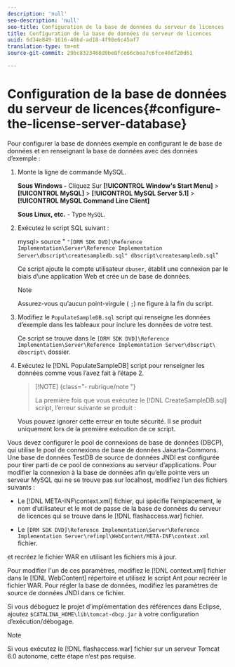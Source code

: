```yaml
---
description: 'null'
seo-description: 'null'
seo-title: Configuration de la base de données du serveur de licences
title: Configuration de la base de données du serveur de licences
uuid: 6d34e849-1616-46bd-ad18-4f98e6c45af7
translation-type: tm+mt
source-git-commit: 29bc8323460d9be0fce66cbea7c6fce46df20d61

---
```



# Configuration de la base de données du serveur de licences{#configure-the-license-server-database}

Pour configurer la base de données exemple en configurant le de base de données et en renseignant la base de données avec des données d’exemple :

1. Monte la ligne de commande MySQL.

   **Sous Windows -** Cliquez Sur **[!UICONTROL Window's Start Menu]** > **[!UICONTROL MySQL]** > **[!UICONTROL MySQL Server 5.1]** > **[!UICONTROL MySQL Command Line Client]**

   **Sous Linux, etc.** - Type `MySQL`.

1. Exécutez le script SQL suivant :

   mysql> source &quot; `"[DRM SDK DVD]\Reference Implementation\Server\Reference Implementation Server\dbscript\createsampledb.sql" dbscript\createsampledb.sql`&quot;

   Ce script ajoute le compte utilisateur `dbuser`, établit une connexion par le biais d’une application Web et crée un de base de données.

   >[!NOTE]
   >
   >Assurez-vous qu’aucun point-virgule ( `;`) ne figure à la fin du script.

1. Modifiez le `PopulateSampleDB.sql` script qui renseigne les données d’exemple dans les tableaux pour inclure les données de votre test.

   Ce script se trouve dans le `[DRM SDK DVD]\Reference Implementation\Server\Reference Implementation Server\dbscript\ dbscript\` dossier.
1. Exécutez le [!DNL PopulateSampleDB] script pour renseigner les données comme vous l’avez fait à l’étape 2.

   >[!NOTE] {class=&quot;- rubrique/note &quot;}
   >
   >La première fois que vous exécutez le [!DNL CreateSampleDB.sql] script, l’erreur suivante se produit :

   Vous pouvez ignorer cette erreur en toute sécurité. Il se produit uniquement lors de la première exécution de ce script.

Vous devez configurer le pool de connexions de base de données (DBCP), qui utilise le pool de connexions de base de données Jakarta-Commons. Une base de données TestDB de source de données JNDI est configurée pour tirer parti de ce pool de connexions au serveur d’applications. Pour modifier la connexion à la base de données afin qu’elle pointe vers un serveur MySQL qui ne se trouve pas sur localhost, modifiez l’un des fichiers suivants :

* Le [!DNL META-INF\context.xml] fichier, qui spécifie l’emplacement, le nom d’utilisateur et le mot de passe de la base de données du serveur de licences qui se trouve dans le [!DNL flashaccess.war] fichier.

* Le `[DRM SDK DVD]\Reference Implementation\Server\Reference Implementation Server\refimpl\WebContent/META-INF\context.xml` fichier.

et recréez le fichier WAR en utilisant les fichiers mis à jour.

Pour modifier l&#39;un de ces paramètres, modifiez le [!DNL context.xml] fichier dans le [!DNL WebContent] répertoire et utilisez le script Ant pour recréer le fichier WAR. Pour régler la base de données, modifiez les paramètres de source de données JNDI dans ce fichier.

Si vous déboguez le projet d’implémentation des références dans Eclipse, ajoutez `$CATALINA_HOME\lib\tomcat-dbcp.jar` à votre configuration d’exécution/débogage.

>[!NOTE]
>
>Si vous exécutez le [!DNL flashaccess.war] fichier sur un serveur Tomcat 6.0 autonome, cette étape n’est pas requise.

